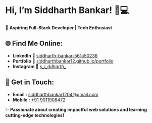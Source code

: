 # Hi, I’m Siddharth Bankar! 🚀💻

🚀 **Aspiring Full-Stack Developer | Tech Enthusiast**

## 🌐 Find Me Online:
- **LinkedIn   🔗** [  siddharth-bankar-561a50236](https://linkedin.com/in/siddharth-bankar-561a50236)
- **Portfolio  🔗** [  siddharthbankar12.github.io/portfolio](https://siddharthbankar12.github.io/portfolio/)
- **Instagram 🔗** [ _s_i_ddharth__](https://www.instagram.com/_s_i_ddharth__/)


## 📧 Get in Touch:
- **Email :** [siddharthbankar1204@gmail.com](mailto:siddharthbankar1204@gmail.com)
- **Mobile :** [+91 9011908472](tel:+919011908472)

✨ **Passionate about creating impactful web solutions and learning cutting-edge technologies!**
